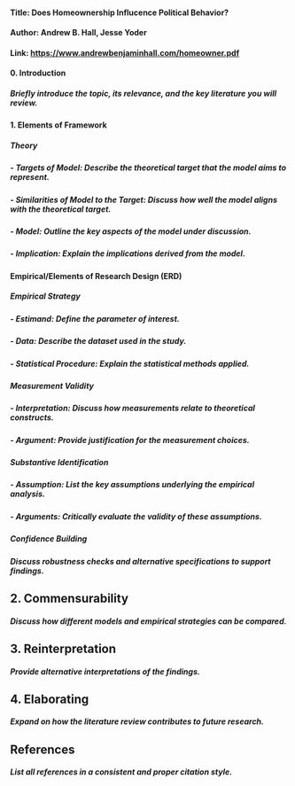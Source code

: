 #### Title: Does Homeownership Influcence Political Behavior?
#### Author: Andrew B. Hall, Jesse Yoder
#### Link: https://www.andrewbenjaminhall.com/homeowner.pdf

#### 0. Introduction
##### Briefly introduce the topic, its relevance, and the key literature you will review.

#### 1. Elements of Framework
##### Theory
##### - **Targets of Model**: Describe the theoretical target that the model aims to represent.
##### - **Similarities of Model to the Target**: Discuss how well the model aligns with the theoretical target.
##### - **Model**: Outline the key aspects of the model under discussion.
##### - **Implication**: Explain the implications derived from the model.

#### Empirical/Elements of Research Design (ERD)
##### Empirical Strategy
##### - **Estimand**: Define the parameter of interest.
##### - **Data**: Describe the dataset used in the study.
##### - **Statistical Procedure**: Explain the statistical methods applied.

##### Measurement Validity
##### - **Interpretation**: Discuss how measurements relate to theoretical constructs.
##### - **Argument**: Provide justification for the measurement choices.

##### Substantive Identification
##### - **Assumption**: List the key assumptions underlying the empirical analysis.
##### - **Arguments**: Critically evaluate the validity of these assumptions.

##### Confidence Building
##### Discuss robustness checks and alternative specifications to support findings.

## 2. Commensurability
##### Discuss how different models and empirical strategies can be compared.

## 3. Reinterpretation
##### Provide alternative interpretations of the findings.

## 4. Elaborating
##### Expand on how the literature review contributes to future research.

## References
##### List all references in a consistent and proper citation style.
